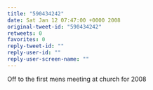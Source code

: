 ```yaml
---
title: "590434242"
date: Sat Jan 12 07:47:00 +0000 2008
original-tweet-id: "590434242"
retweets: 0
favorites: 0
reply-tweet-id: ""
reply-user-id: ""
reply-user-screen-name: ""
---
```

Off to the first mens meeting at church for 2008
